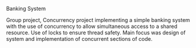 Banking System

Group project, Concurrency project implementing a simple banking system with the use of concurrency to allow simultaneous access to a shared resource. Use of locks to ensure thread safety. Main focus was design of system and implementation of concurrent sections of code.
